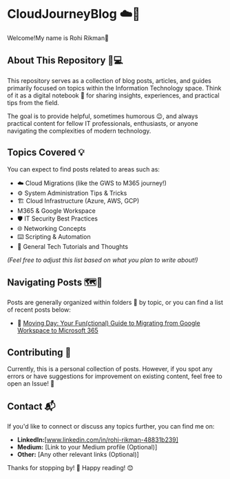 # CloudJourneyBlog ☁️🚀

Welcome!My name is Rohi Rikman👋

## About This Repository 🤔💻

This repository serves as a collection of blog posts, articles, and guides primarily focused on topics within the Information Technology space. Think of it as a digital notebook 📜 for sharing insights, experiences, and practical tips from the field.

The goal is to provide helpful, sometimes humorous 😉, and always practical content for fellow IT professionals, enthusiasts, or anyone navigating the complexities of modern technology.

## Topics Covered 💡

You can expect to find posts related to areas such as:

* ☁️ Cloud Migrations (like the GWS to M365 journey!)
* ⚙️ System Administration Tips & Tricks
* 🏗️ Cloud Infrastructure (Azure, AWS, GCP)
* M365 & Google Workspace
* 🛡️ IT Security Best Practices
* 🌐 Networking Concepts
* ⌨️ Scripting & Automation
* 🤔 General Tech Tutorials and Thoughts

*(Feel free to adjust this list based on what you plan to write about!)*

## Navigating Posts 🗺️🧭

Posts are generally organized within folders 📁 by topic, or you can find a list of recent posts below:

* 🔗 [Moving Day: Your Fun(ctional) Guide to Migrating from Google Workspace to Microsoft 365](./posts/migrations/gws-to-m365-migration-guide.md)

## Contributing 🙌

Currently, this is a personal collection of posts. However, if you spot any errors or have suggestions for improvement on existing content, feel free to open an Issue! 💬

## Contact 📬

If you'd like to connect or discuss any topics further, you can find me on:

* **LinkedIn:**[www.linkedin.com/in/rohi-rikman-48831b239]
* **Medium:** [Link to your Medium profile (Optional)]
* **Other:** [Any other relevant links (Optional)]

Thanks for stopping by! 🙏 Happy reading! 😊
